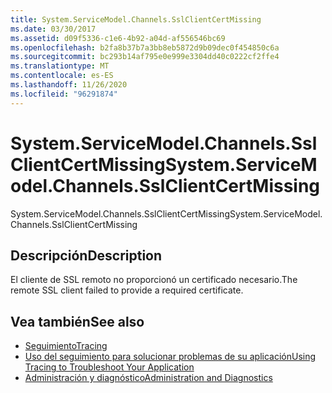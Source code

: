 ```yaml
---
title: System.ServiceModel.Channels.SslClientCertMissing
ms.date: 03/30/2017
ms.assetid: d09f5336-c1e6-4b92-a04d-af556546bc69
ms.openlocfilehash: b2fa8b37b7a3bb8eb5872d9b09dec0f454850c6a
ms.sourcegitcommit: bc293b14af795e0e999e3304dd40c0222cf2ffe4
ms.translationtype: MT
ms.contentlocale: es-ES
ms.lasthandoff: 11/26/2020
ms.locfileid: "96291874"
---
```

# <a name="systemservicemodelchannelssslclientcertmissing"></a><span data-ttu-id="7a2aa-102">System.ServiceModel.Channels.SslClientCertMissing</span><span class="sxs-lookup"><span data-stu-id="7a2aa-102">System.ServiceModel.Channels.SslClientCertMissing</span></span>

<span data-ttu-id="7a2aa-103">System.ServiceModel.Channels.SslClientCertMissing</span><span class="sxs-lookup"><span data-stu-id="7a2aa-103">System.ServiceModel.Channels.SslClientCertMissing</span></span>  
  
## <a name="description"></a><span data-ttu-id="7a2aa-104">Descripción</span><span class="sxs-lookup"><span data-stu-id="7a2aa-104">Description</span></span>  

 <span data-ttu-id="7a2aa-105">El cliente de SSL remoto no proporcionó un certificado necesario.</span><span class="sxs-lookup"><span data-stu-id="7a2aa-105">The remote SSL client failed to provide a required certificate.</span></span>  
  
## <a name="see-also"></a><span data-ttu-id="7a2aa-106">Vea también</span><span class="sxs-lookup"><span data-stu-id="7a2aa-106">See also</span></span>

- [<span data-ttu-id="7a2aa-107">Seguimiento</span><span class="sxs-lookup"><span data-stu-id="7a2aa-107">Tracing</span></span>](index.md)
- [<span data-ttu-id="7a2aa-108">Uso del seguimiento para solucionar problemas de su aplicación</span><span class="sxs-lookup"><span data-stu-id="7a2aa-108">Using Tracing to Troubleshoot Your Application</span></span>](using-tracing-to-troubleshoot-your-application.md)
- [<span data-ttu-id="7a2aa-109">Administración y diagnóstico</span><span class="sxs-lookup"><span data-stu-id="7a2aa-109">Administration and Diagnostics</span></span>](../index.md)
